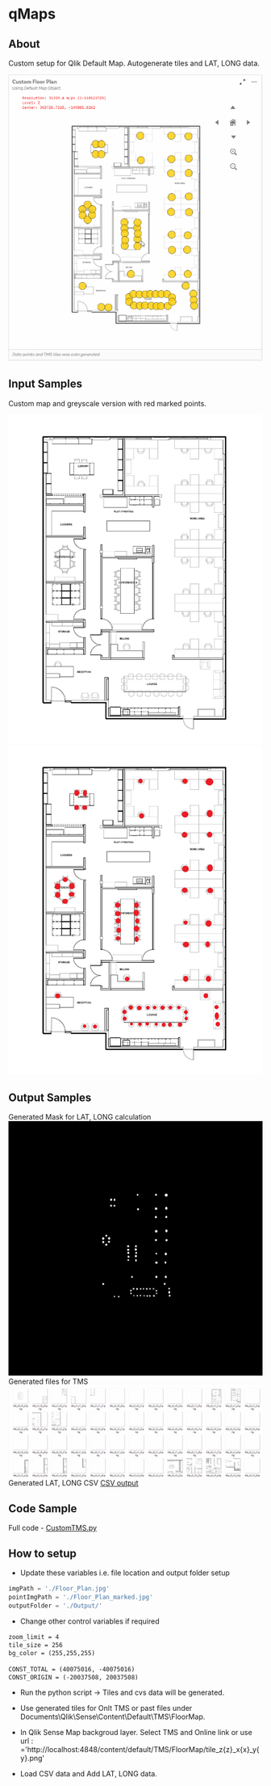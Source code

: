 # qMaps
## About
Custom setup for Qlik Default Map.
Autogenerate tiles and LAT, LONG data.

![Floor Plan](doc/FloorPlan/FloorPlan.gif)

## Input Samples
Custom map and greyscale version with red marked points. 

![Custom Map](doc/FloorPlan/FloorPlan.jpg)
![marked Map](doc/FloorPlan/FloorPlan_marked.jpg)

## Output Samples

Generated Mask for LAT, LONG calculation
![Generated Mask](doc/FloorPlan/GeneratedMask.png) 
Generated files for TMS
![TMS tiles](doc/FloorPlan/GeneratedTiles.gif)
Generated LAT, LONG CSV
[CSV output](output.csv)

## Code Sample

Full code - [CustomTMS.py](CustomTMS.py)

## How to setup

* Update these variables i.e. file location and output folder setup 

```python
imgPath = './Floor_Plan.jpg'
pointImgPath = './Floor_Plan_marked.jpg'
outputFolder = './Output/'
```
* Change other control variables if required
```
zoom_limit = 4
tile_size = 256
bg_color = (255,255,255)

CONST_TOTAL = (40075016, -40075016)
CONST_ORIGIN = (-20037508, 20037508)
```

* Run the python script -> Tiles and cvs data will be generated.

* Use generated tiles for Onlt TMS or past files under Documents\Qlik\Sense\Content\Default\TMS\FloorMap.

* In Qlik Sense Map backgroud layer. Select TMS and Online link or use url : ='http://localhost:4848/content/default/TMS/FloorMap/tile_z{z}_x{x}_y{y}.png'

* Load CSV data and Add LAT, LONG data.




